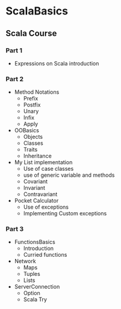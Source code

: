 # ScalaBasics

## Scala Course

### Part 1

- Expressions on Scala introduction

### Part 2

- Method Notations
  - Prefix
  - Postfix
  - Unary
  - Infix
  - Apply
- OOBasics
  - Objects
  - Classes
  - Traits
  - Inheritance
- My List implementation
  - Use of case classes
  - use of generic variable and methods
  - Covariant
  - Invariant
  - Contravariant
- Pocket Calculator
  - Use of exceptions
  - Implementing Custom exceptions
  
### Part 3

- FunctionsBasics
  - Introduction
  - Curried functions
- Network
  - Maps
  - Tuples
  - Lists
- ServerConnection
  - Option
  - Scala Try